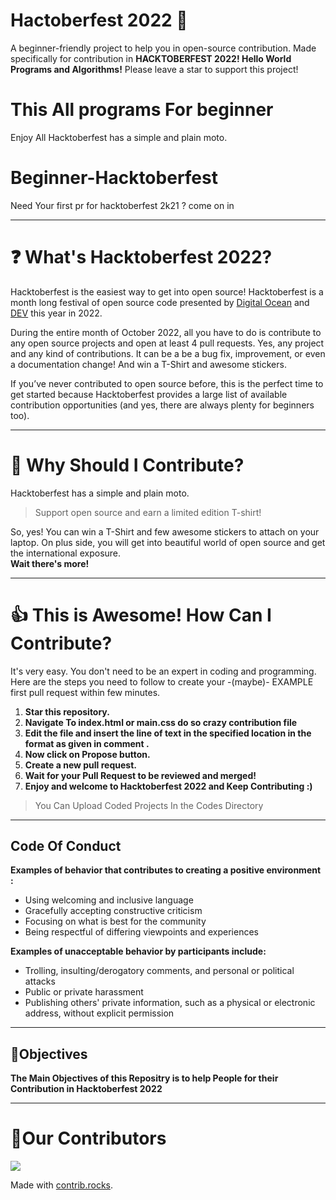 # Hactoberfest 2022 🎉
<!-- <img src=https://hacktoberfest.digitalocean.com/_nuxt/img/logo-hacktoberfest-full.f42e3b1.svg /> -->
A beginner-friendly project to help you in open-source contribution. Made specifically for contribution in **HACKTOBERFEST 2022! Hello World Programs and Algorithms!** Please leave a star to support this project! 


# This All programs For beginner 
Enjoy All
Hacktoberfest has a simple and plain moto.

# Beginner-Hacktoberfest
Need Your first pr for hacktoberfest 2k21 ? come on in 

---

# ❓ What's Hacktoberfest 2022?

Hacktoberfest is the easiest way to get into open source! Hacktoberfest is a month long festival of open source code presented by [Digital Ocean](https://www.digitalocean.com/) and [DEV](https://www.dev.to/) this year in 2022.

During the entire month of October 2022, all you have to do is contribute to any open source projects and open at least 4 pull requests. Yes, any project and any kind of contributions. It can be a be a bug fix, improvement, or even a documentation change! And win a T-Shirt and awesome stickers.

If you’ve never contributed to open source before, this is the perfect time to get started because Hacktoberfest provides a large list of available contribution opportunities (and yes, there are always plenty for beginners too).

---

# 👕 Why Should I Contribute?

Hacktoberfest has a simple and plain moto.

> Support open source and earn a limited edition T-shirt!

So, yes! You can win a T-Shirt and few awesome stickers to attach on your laptop. On plus side, you will get into beautiful world of open source and get the international exposure.  
**Wait there's more!**


---

# 👍 This is Awesome! How Can I Contribute?

It's very easy. You don't need to be an expert in coding and programming. Here are the steps you need to follow to create your -(maybe)- EXAMPLE first pull request within few minutes.
1. **Star this repository.**
2. **Navigate To index.html or main.css do so crazy contribution file**
3. **Edit the file and insert the line of text in the specified location in the format as given in comment .**
4. **Now click on Propose button.**
5. **Create a new pull request.**
6. **Wait for your Pull Request to be reviewed and merged!**
7. **Enjoy and welcome to Hacktoberfest 2022 and Keep Contributing :)**

> You Can Upload Coded Projects In the Codes Directory 


---
## Code Of Conduct
**Examples of behavior that contributes to creating a positive environment :**
- Using welcoming and inclusive language
- Gracefully accepting constructive criticism
- Focusing on what is best for the community
- Being respectful of differing viewpoints and experiences



**Examples of unacceptable behavior by participants include:**
- Trolling, insulting/derogatory comments, and personal or political attacks
- Public or private harassment
- Publishing others' private information, such as a physical or electronic address, without explicit permission
---

## 🎯Objectives
**The Main Objectives of this Repositry is to help People for their Contribution in Hacktoberfest 2022**

---

# 🤝Our Contributors
<a href="https://github.com/1dharode/Hacktoberfest2022/graphs/contributors">
  <img src="https://contrib.rocks/image?repo=1dharode/Hacktoberfest2022" />
</a>

Made with [contrib.rocks](https://contrib.rocks).
